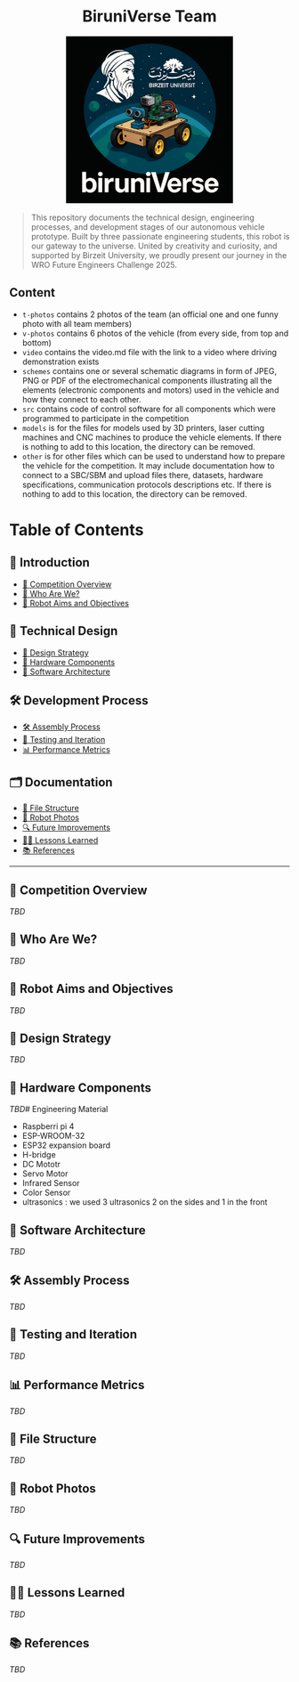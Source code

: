 <h1 align="center">BiruniVerse Team</h1>
<p align="center">
  <img src="logo2.PNG" alt="BiruniVerse Logo" width="300"/>

>  This repository documents the technical design, engineering processes, and development stages of our autonomous vehicle prototype. Built by three passionate engineering students, this robot is our gateway to the universe. United by creativity and curiosity, and supported by Birzeit University, we proudly present our journey in the WRO Future Engineers Challenge 2025.
## Content

* `t-photos` contains 2 photos of the team (an official one and one funny photo with all team members)
* `v-photos` contains 6 photos of the vehicle (from every side, from top and bottom)
* `video` contains the video.md file with the link to a video where driving demonstration exists
* `schemes` contains one or several schematic diagrams in form of JPEG, PNG or PDF of the electromechanical components illustrating all the elements (electronic components and motors) used in the vehicle and how they connect to each other.
* `src` contains code of control software for all components which were programmed to participate in the competition
* `models` is for the files for models used by 3D printers, laser cutting machines and CNC machines to produce the vehicle elements. If there is nothing to add to this location, the directory can be removed.
* `other` is for other files which can be used to understand how to prepare the vehicle for the competition. It may include documentation how to connect to a SBC/SBM and upload files there, datasets, hardware specifications, communication protocols descriptions etc. If there is nothing to add to this location, the directory can be removed.
# Table of Contents

## 📘 Introduction
- [🏁 Competition Overview](#-competition-overview)
- [👥 Who Are We?](#-who-are-we)
- [🎯 Robot Aims and Objectives](#-robot-aims-and-objectives)

## 🧠 Technical Design
- [📐 Design Strategy](#-design-strategy)
- [🔧 Hardware Components](#-hardware-components)
- [🧠 Software Architecture](#-software-architecture)

## 🛠️ Development Process
- [🛠️ Assembly Process](#️-assembly-process)
- [🧪 Testing and Iteration](#-testing-and-iteration)
- [📊 Performance Metrics](#-performance-metrics)

## 🗂️ Documentation
- [📁 File Structure](#-file-structure)
- [📸 Robot Photos](#-robot-photos)
- [🔍 Future Improvements](#-future-improvements)
- [🧑‍🏫 Lessons Learned](#-lessons-learned)
- [📚 References](#-references)

---

## 🏁 Competition Overview
_TBD_

## 👥 Who Are We?
_TBD_

## 🎯 Robot Aims and Objectives
_TBD_

## 📐 Design Strategy
_TBD_

## 🔧 Hardware Components
_TBD_# Engineering Material
- Raspberri pi 4
- ESP-WROOM-32
- ESP32 expansion board
- H-bridge
- DC Mototr
- Servo Motor
- Infrared Sensor
- Color Sensor
- ultrasonics : we used 3 ultrasonics 2 on the sides and 1 in the front

## 🧠 Software Architecture
_TBD_

## 🛠️ Assembly Process
_TBD_

## 🧪 Testing and Iteration
_TBD_

## 📊 Performance Metrics
_TBD_

## 📁 File Structure
_TBD_

## 📸 Robot Photos
_TBD_

## 🔍 Future Improvements
_TBD_

## 🧑‍🏫 Lessons Learned
_TBD_

## 📚 References
_TBD_



